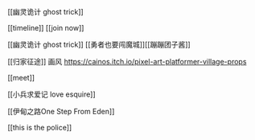 
[[幽灵诡计 ghost trick]]

[[timeline]] [[join now]]

[[幽灵诡计 ghost trick]] [[勇者也要闯魔城]][[蹦蹦团子酱]]

[[归家征途]] 画风 https://cainos.itch.io/pixel-art-platformer-village-props 

[[meet]]

[[小兵求爱记 love esquire]]

[[伊甸之路One Step From Eden]]

[[this is the police]]